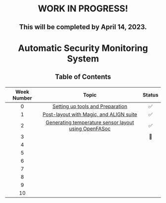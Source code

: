 # <p align="center"> WORK IN PROGRESS! </p>
## <p align="center"> This will be completed by April 14, 2023. </p>
#

# <p align="center"> Automatic Security Monitoring System </p>


## <p align="center">  Table of Contents </p>

| Week Number |         Topic                                |   Status             |
|:-----------:|:--------------------------------------------:|:--------------------:|
| 0           | [Setting up tools and Preparation](./week0)   |:white_check_mark:|
| 1           | [Post-layout with Magic, and ALIGN suite](./week1)   |    :white_check_mark:|
| 2           | [Generating temperature sensor layout using OpenFASoc](./week2)   |    :white_check_mark:|
| 3           |                       | :large_orange_diamond:   |
| 4           |                       |                      |
| 5           |                       |                      |
| 6           |                       |                      |
| 7           |                       |                      |
| 8           |                       |                      |
| 9           |                       |                      |
| 10          |                       |                      |





